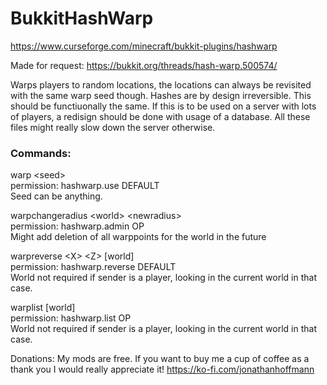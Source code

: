 # BukkitHashWarp
https://www.curseforge.com/minecraft/bukkit-plugins/hashwarp

Made for request:
https://bukkit.org/threads/hash-warp.500574/

Warps players to random locations, the locations can always be revisited with the same warp seed though. Hashes are by design irreversible. This should be functiuonally the same. If this is to be used on a server with lots of players, a redisign should be done with usage of a database. All these files might really slow down the server otherwise.

### Commands:
warp &lt;seed&gt;\
permission: hashwarp.use DEFAULT\
Seed can be anything.

warpchangeradius &lt;world&gt; &lt;newradius&gt;\
permission: hashwarp.admin OP\
Might add deletion of all warppoints for the world in the future

warpreverse &lt;X&gt; &lt;Z&gt; [world]\
permission: hashwarp.reverse DEFAULT\
World not required if sender is a player, looking in the current world in that case.

warplist [world]\
permission: hashwarp.list OP\
World not required if sender is a player, looking in the current world in that case.


Donations:
My mods are free. If you want to buy me a cup of coffee as a thank you I would really appreciate it!
https://ko-fi.com/jonathanhoffmann
